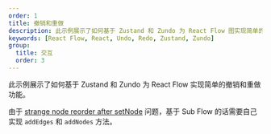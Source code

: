 ```yaml
---
order: 1
title: 撤销和重做
description: 此示例展示了如何基于 Zustand 和 Zundo 为 React Flow 图实现简单的撤销和重做功能。
keywords: [React Flow, React, Undo, Redo, Zustand, Zundo]
group:
  title: 交互
  order: 3
---
```


此示例展示了如何基于 Zustand 和 Zundo 为 React Flow 实现简单的撤销和重做功能。

<code src="./demos/undo-redo/index.tsx"></code>

由于 [strange node reorder after setNode](https://github.com/xyflow/xyflow/issues/3967) 问题，基于 Sub Flow 的话需要自己实现 `addEdges` 和 `addNodes` 方法。
